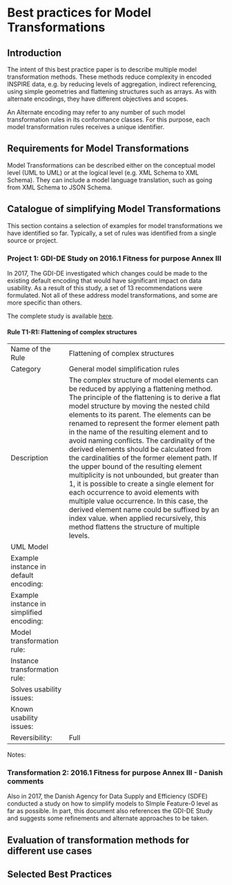 # Best practices for Model Transformations

## Introduction

The intent of this best practice paper is to describe multiple model transformation methods. These methods reduce complexity in encoded INSPIRE data, e.g. by reducing levels of aggregation, indirect referencing, using simple geometries and flattening structures such as arrays. As with alternate encodings, they have different objectives and scopes.

An Alternate encoding may refer to any number of such model transformation rules in its conformance classes. For this purpose, each model transformation rules receives a unique identifier.

## Requirements for Model Transformations

Model Transformations can be described either on the conceptual model level (UML to UML) or at the logical level (e.g. XML Schema to XML Schema). They can include a model language translation, such as going from XML Schema to JSON Schema.

## Catalogue of simplifying Model Transformations

This section contains a selection of examples for model transformations we have identified so far. Typically, a set of rules was identified from a single source or project.

### Project 1: GDI-DE Study on 2016.1 Fitness for purpose Annex III

In 2017, The GDI-DE investigated which changes could be made to the existing default encoding that would have significant impact on data usability. As a result of this study, a set of 13 recommendations were formulated. Not all of these address model transformations, and some are more specific than others.

The complete study is available [here](https://www.geoportal.de/SharedDocs/Downloads/DE/GDI-DE/Dokumente/FitnessForPurpose_RecommendationsForChanges.pdf?__blob=publicationFile).

#### Rule T1-R1: Flattening of complex structures

<table>
    <tr>
        <td>Name of the Rule</td>
        <td>Flattening of complex structures</td>
    </tr>
    <tr>
        <td>Category</td>
        <td>General model simplification rules</td>
    </tr>
    <tr>
        <td>Description</td>
        <td>The complex structure of model elements can be reduced by applying a flattening method. The principle of the flattening is to derive a flat model structure by moving the nested child elements to its parent. The elements can be renamed to represent the former element path in the name of the resulting element and to avoid naming conflicts. The cardinality of the derived elements should be calculated from the cardinalities of the former element path. 
        If the upper bound of the resulting element multiplicity is not unbounded, but greater than 1, it is possible to create a single element for each occurrence to avoid elements with multiple value occurrence. In this case, the derived element name could be suffixed by an index value. when applied recursively, this method flattens the structure of multiple levels.
        </td>
    </tr>
    <tr>
        <td>UML Model</td>
        <td></td>
    </tr>
    <tr>
        <td>Example instance in default encoding:</td>
        <td></td>
    </tr>
    <tr>
        <td>Example instance in simplified encoding:</td>
        <td></td>
    </tr>
    <tr>
        <td>Model transformation rule: </td>
        <td></td>
    </tr>
    <tr>
        <td>Instance transformation rule:</td>
        <td></td>
    </tr>
    <tr>
        <td>Solves usability issues:</td>
        <td></td>
    </tr>
    <tr>
        <td>Known usability issues:</td>
        <td></td>
    </tr>
    <tr>
        <td>Reversibility:</td>
        <td>Full</td>
    </tr>
</table>

Notes:

### Transformation 2: 2016.1 Fitness for purpose Annex III - Danish comments

Also in 2017, the Danish Agency for Data Supply and Efficiency (SDFE) conducted a study on how to simplify models to SImple Feature-0 level as far as possible. In part, this document also references the GDI-DE Study and suggests some refinements and alternate approaches to be taken.

## Evaluation of transformation methods for different use cases

## Selected Best Practices
